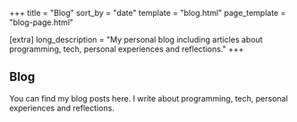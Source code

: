 +++
title = "Blog"
sort_by = "date"
template = "blog.html"
page_template = "blog-page.html"

[extra]
long_description = "My personal blog including articles about programming, tech, personal experiences and reflections."
+++

## Blog

You can find my blog posts here. I write about programming, tech, personal experiences and reflections.
